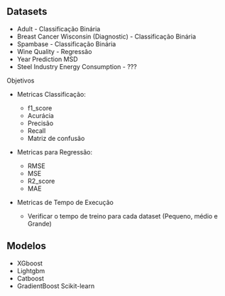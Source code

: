 
## Datasets

- Adult - Classificação Binária
- Breast Cancer Wisconsin (Diagnostic) - Classificação Binária
- Spambase - Classificação Binária
- Wine Quality - Regressão
- Year Prediction MSD
- Steel Industry Energy Consumption - ???

Objetivos

- Metricas Classificação:
    - f1_score
    - Acurácia
    - Precisão
    - Recall
    - Matriz de confusão

- Metricas para Regressão:
    - RMSE
    - MSE
    - R2_score
    - MAE

- Metricas de Tempo de Execução
    - Verificar o tempo de treino para cada dataset (Pequeno, médio e Grande)

 ## Modelos

- XGboost
- Lightgbm
- Catboost
- GradientBoost Scikit-learn